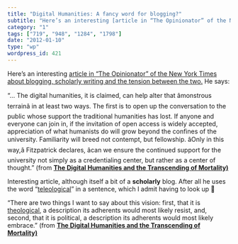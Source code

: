 ```yaml
---
title: "Digital Humanities: A fancy word for blogging?"
subtitle: "Here’s an interesting [article in “The Opinionator” of the New York Times about blogging, scholarly ..."
category: "1"
tags: ["719", "948", "1284", "1798"]
date: "2012-01-10"
type: "wp"
wordpress_id: 421
---
```

Here’s an interesting [article in “The Opinionator” of the New York Times about blogging, scholarly writing and the tension between the two.](http://opinionator.blogs.nytimes.com/2012/01/09/the-digital-humanities-and-the-transcending-of-mortality/) He says:

> 
“… The digital humanities, it is claimed, can help alter that âmonstrous terrainâ in at least two ways. The first is to open up the conversation to the public whose support the traditional humanities has lost. If anyone and everyone can join in, if the invitation of open access is widely accepted, appreciation of what humanists do will grow beyond the confines of the university. Familiarity will breed not contempt, but fellowship. âOnly in this way,â Fitzpatrick declares, âcan we ensure the continued support for the university not simply as a credentialing center, but rather as a center of thought.” (from **[The Digital Humanities and the Transcending of Mortality)](http://opinionator.blogs.nytimes.com/2012/01/09/the-digital-humanities-and-the-transcending-of-mortality/)**

Interesting article, although itself a bit of a **scholarly** blog. After all he uses the word “[teleological](http://en.wikipedia.org/wiki/Teleology)” in a sentence, which I admit having to look up 🙂

> 
“There are two things I want to say about this vision: first, that it is [theological](http://en.wikipedia.org/wiki/Teleology), a description its adherents would most likely resist, and, second, that it is political, a description its adherents would most likely embrace.” (from **[The Digital Humanities and the Transcending of Mortality)](http://opinionator.blogs.nytimes.com/2012/01/09/the-digital-humanities-and-the-transcending-of-mortality/)**